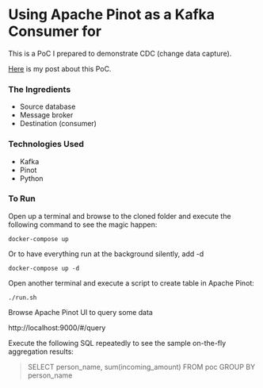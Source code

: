 # Using Apache Pinot as a Kafka Consumer for 

This is a PoC I prepared to demonstrate CDC (change data capture).

[Here]() is my post about this PoC.

### The Ingredients

- Source database
- Message broker
- Destination (consumer)

### Technologies Used

- Kafka
- Pinot
- Python

### To Run

Open up a terminal and browse to the cloned folder and execute the following command to see the magic happen:

`docker-compose up`

Or to have everything run at the background silently, add -d

`docker-compose up -d`

Open another terminal and execute a script to create table in Apache Pinot:

`./run.sh`

Browse Apache Pinot UI to query some data

http://localhost:9000/#/query

Execute the following SQL repeatedly to see the sample on-the-fly aggregation results:
> SELECT person_name, sum(incoming_amount) FROM poc
GROUP BY person_name